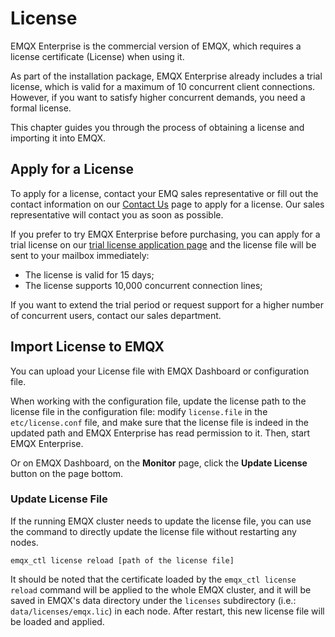 # License

EMQX Enterprise is the commercial version of EMQX, which requires a license certificate (License) when using it.

As part of the installation package, EMQX Enterprise already includes a trial license, which is valid for a maximum of 10 concurrent client connections. However, if you want to satisfy higher concurrent demands, you need a formal license.

This chapter guides you through the process of obtaining a license and importing it into EMQX.

## Apply for a License

To apply for a license, contact your EMQ sales representative or fill out the contact information on our [Contact Us](https://www.emqx.com/en/contact?product=emqx&channel=apply-Licenses) page to apply for a license. Our sales representative will contact you as soon as possible.

If you prefer to try EMQX Enterprise before purchasing, you can apply for a trial license on our [trial license application page](https://www.emqx.com/en/apply-licenses/emqx) and the license file will be sent to your mailbox immediately:

- The license is valid for 15 days;
- The license supports 10,000 concurrent connection lines;

If you want to extend the trial period or request support for a higher number of concurrent users, contact our sales department.

## Import License to EMQX

You can upload your License file with EMQX Dashboard or configuration file.

When working with the configuration file, update the license path to the license file in the configuration file: modify `license.file` in the `etc/license.conf` file, and make sure that the license file is indeed in the updated path and EMQX Enterprise has read permission to it. Then, start EMQX Enterprise. 

Or on EMQX Dashboard, on the **Monitor** page, click the **Update License** button on the page bottom. 

### Update License File

If the running EMQX cluster needs to update the license file, you can use the command to directly update the license file without restarting any nodes. 

```
emqx_ctl license reload [path of the license file]
```

 It should be noted that the certificate loaded by the `emqx_ctl license reload` command will be applied to the whole EMQX cluster, and it will be saved in EMQX's data directory under the `licenses` subdirectory (i.e.: `data/licenses/emqx.lic`) in each node.  After restart, this new license file will be loaded and applied.